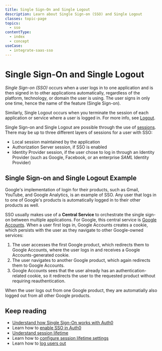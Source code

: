 ```yaml
---
title: Single Sign-On and Single Logout
description: Learn about Single Sign-on (SSO) and Single Logout
classes: topic-page
topics:
  - sso
contentType:
  - index
  - concept
useCase:
  - integrate-saas-sso
---
```

# Single Sign-On and Single Logout

<dfn data-key="single-sign-on">Single Sign-on (SSO)</dfn> occurs when a user logs in to one application and is then signed in to other applications automatically, regardless of the platform, technology, or domain the user is using. The user signs in only one time, hence the name of the feature (Single Sign-on).

Similarly, Single Logout occurs when you terminate the session of each application or service where a user is logged in. For more info, see [Logout](/logout).

Single Sign-on and Single Logout are possible through the use of [sessions](/sessions). There may be up to three different layers of sessions for a user with SSO:

* Local session maintained by the application
* Authorization Server session, if SSO is enabled
* Identity Provider session, if the user chose to log in through an Identity Provider (such as Google, Facebook, or an enterprise <dfn data-key="security-assertion-markup-language">SAML</dfn> Identity Provider)

## Single Sign-on and Single Logout Example

Google's implementation of login for their products, such as Gmail, YouTube, and Google Analytics, is an example of SSO. Any user that logs in to one of Google's products is automatically logged in to their other products as well.

SSO usually makes use of a **Central Service** to orchestrate the single sign-on between multiple applications. For Google, this central service is [Google Accounts](https://accounts.google.com). When a user first logs in, Google Accounts creates a cookie, which persists with the user as they navigate to other Google-owned services:

1. The user accesses the first Google product, which redirects them to Google Accounts, where the user logs in and receives a Google Accounts-generated cookie.
2. The user navigates to another Google product, which again redirects them to Google Accounts.
3. Google Accounts sees that the user already has an authentication-related cookie, so it redirects the user to the requested product without requiring reauthentication.

When the user logs out from one Google product, they are automatially also logged out from all other Google products.

## Keep reading

- [Understand how Single Sign-On works with Auth0](/sso/current/sso-auth0)
- Learn how to [enable SSO in Auth0](/dashboard/guides/tenants/enable-sso-tenant)
- [Understand session lifetime](/sessions/concepts/session-lifetime)
- Learn how to [configure session lifetime settings](/dashboard/guides/tenants/configure-session-lifetime-settings)
- Learn how to [log users out](/logout)